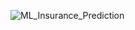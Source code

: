 ![ML_Insurance_Prediction](https://github.com/g-gourav-r/Insurance-Cost-Predictor/assets/75977813/4bef873c-15a4-434e-a060-62b01793cf2b)
